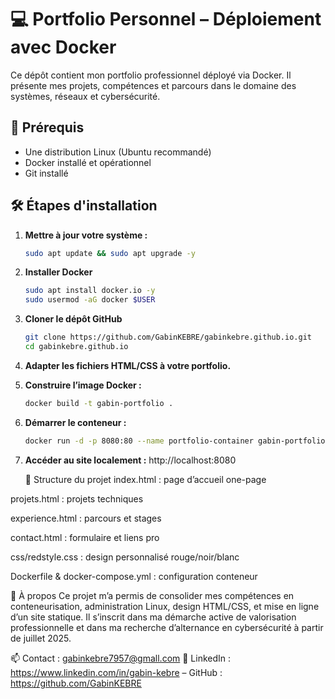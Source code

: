 # 💻 Portfolio Personnel – Déploiement avec Docker

Ce dépôt contient mon portfolio professionnel déployé via Docker. Il présente mes projets, compétences et parcours dans le domaine des systèmes, réseaux et cybersécurité.

## 🔧 Prérequis

- Une distribution Linux (Ubuntu recommandé)
- Docker installé et opérationnel
- Git installé

## 🛠️ Étapes d'installation

1. **Mettre à jour votre système :**
   ```bash
   sudo apt update && sudo apt upgrade -y
2. **Installer Docker**
   ```bash
   sudo apt install docker.io -y
   sudo usermod -aG docker $USER
3. **Cloner le dépôt GitHub**
   ```bash
   git clone https://github.com/GabinKEBRE/gabinkebre.github.io.git
   cd gabinkebre.github.io
4. **Adapter les fichiers HTML/CSS à votre portfolio.**
5. **Construire l’image Docker :**
   ```bash
   docker build -t gabin-portfolio .
6. **Démarrer le conteneur :**
    ```bash
    docker run -d -p 8080:80 --name portfolio-container gabin-portfolio
7. **Accéder au site localement :**
    http://localhost:8080

   📁 Structure du projet
index.html : page d’accueil one-page

projets.html : projets techniques

experience.html : parcours et stages

contact.html : formulaire et liens pro

css/redstyle.css : design personnalisé rouge/noir/blanc

Dockerfile & docker-compose.yml : configuration conteneur

🧠 À propos
Ce projet m’a permis de consolider mes compétences en conteneurisation, administration Linux, design HTML/CSS, et mise en ligne d’un site statique. Il s’inscrit dans ma démarche active de valorisation professionnelle et dans ma recherche d’alternance en cybersécurité à partir de juillet 2025.

📫 Contact : gabinkebre7957@gmall.com 
            🔗 LinkedIn : https://www.linkedin.com/in/gabin-kebre
              – GitHub : https://github.com/GabinKEBRE
